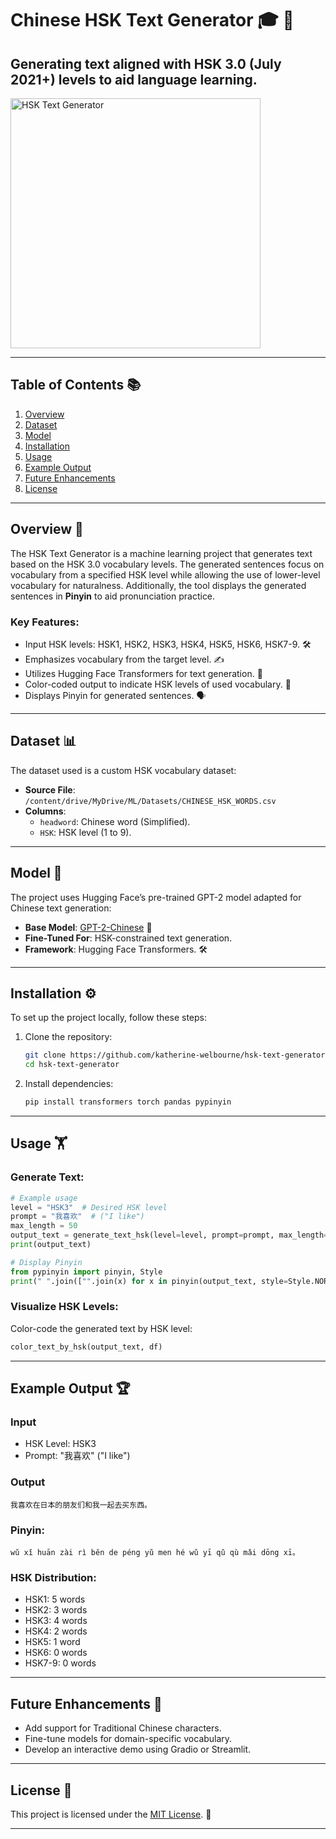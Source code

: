 # **Chinese HSK Text Generator** 🎓 📖
Generating text aligned with HSK 3.0 (July 2021+) levels to aid language learning.
---

<div align="left">
  <a href="https://github.com/katherine-welbourne/hsk-text-generator/blob/main/hsk_demo.png">
    <img src="hsk_demo.png" alt="HSK Text Generator" width="400">
  </a>
</div>

---

## **Table of Contents** 📚
1. [Overview](#overview)
2. [Dataset](#dataset)
3. [Model](#model)
4. [Installation](#installation)
5. [Usage](#usage)
6. [Example Output](#example-output)
7. [Future Enhancements](#future-enhancements)
8. [License](#license)

---

## **Overview** 📝
The HSK Text Generator is a machine learning project that generates text based on the HSK 3.0 vocabulary levels. The generated sentences focus on vocabulary from a specified HSK level while allowing the use of lower-level vocabulary for naturalness. Additionally, the tool displays the generated sentences in **Pinyin** to aid pronunciation practice.

### Key Features:
- Input HSK levels: HSK1, HSK2, HSK3, HSK4, HSK5, HSK6, HSK7-9. 🛠️
- Emphasizes vocabulary from the target level. ✍️
- Utilizes Hugging Face Transformers for text generation. 🤖
- Color-coded output to indicate HSK levels of used vocabulary. 🌈
- Displays Pinyin for generated sentences. 🗣️

---

## **Dataset** 📊
The dataset used is a custom HSK vocabulary dataset:
- **Source File**: `/content/drive/MyDrive/ML/Datasets/CHINESE_HSK_WORDS.csv`
- **Columns**:
  - `headword`: Chinese word (Simplified).
  - `HSK`: HSK level (1 to 9).

---

## **Model** 🤖
The project uses Hugging Face’s pre-trained GPT-2 model adapted for Chinese text generation:
- **Base Model**: [GPT-2-Chinese](https://huggingface.co/uer/gpt2-chinese-cluecorpussmall) 🚀
- **Fine-Tuned For**: HSK-constrained text generation.
- **Framework**: Hugging Face Transformers. 🛠️

---

## **Installation** ⚙️
To set up the project locally, follow these steps:

1. Clone the repository:
   ```bash
   git clone https://github.com/katherine-welbourne/hsk-text-generator.git
   cd hsk-text-generator
   ```

2. Install dependencies:
   ```bash
   pip install transformers torch pandas pypinyin
   ```

---

## **Usage** 🏋️
### Generate Text:
```python
# Example usage
level = "HSK3"  # Desired HSK level
prompt = "我喜欢"  # ("I like")
max_length = 50
output_text = generate_text_hsk(level=level, prompt=prompt, max_length=max_length)
print(output_text)

# Display Pinyin
from pypinyin import pinyin, Style
print(" ".join(["".join(x) for x in pinyin(output_text, style=Style.NORMAL)]))
```

### Visualize HSK Levels:
Color-code the generated text by HSK level:
```python
color_text_by_hsk(output_text, df)
```

---

## **Example Output** 🏆
### Input
- HSK Level: HSK3
- Prompt: "我喜欢"  ("I like")

### Output
```plaintext
我喜欢在日本的朋友们和我一起去买东西。
```
### Pinyin:
```plaintext
wǔ xǐ huān zài rì běn de péng yǔ men hé wǔ yī qǔ qù mǎi dōng xī。
```

### HSK Distribution:
- HSK1: 5 words
- HSK2: 3 words
- HSK3: 4 words
- HSK4: 2 words
- HSK5: 1 word
- HSK6: 0 words
- HSK7-9: 0 words

---

## **Future Enhancements** 🚀
- Add support for Traditional Chinese characters.
- Fine-tune models for domain-specific vocabulary.
- Develop an interactive demo using Gradio or Streamlit.

---

## **License** 📜
This project is licensed under the [MIT License](LICENSE). 📖

---

